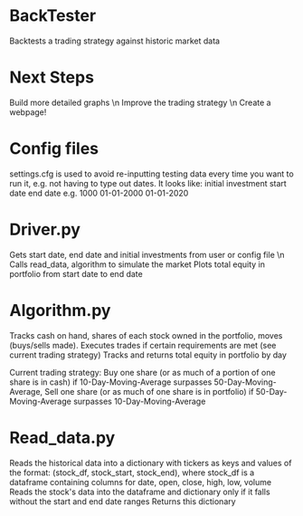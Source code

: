 # BackTester

Backtests a trading strategy against historic market data

# Next Steps
Build more detailed graphs \n
Improve the trading strategy \n
Create a webpage!

# Config files
settings.cfg is used to avoid re-inputting testing data every time you want to run it, e.g. not
having to type out dates. It looks like:
initial investment
start date
end date
e.g.
1000
01-01-2000
01-01-2020

# Driver.py
Gets start date, end date and initial investments from user or config file \n
Calls read_data, algorithm to simulate the market
Plots total equity in portfolio from start date to end date

# Algorithm.py
Tracks cash on hand, shares of each stock owned in the portfolio, moves (buys/sells made).
Executes trades if certain requirements are met (see current trading strategy)
Tracks and returns total equity in portfolio by day

Current trading strategy: Buy one share (or as much of a portion of one share is in cash) if 10-Day-Moving-Average surpasses 50-Day-Moving-Average, Sell one share (or as much of one share is in portfolio) if 50-Day-Moving-Average surpasses 10-Day-Moving-Average

# Read_data.py
Reads the historical data into a dictionary with tickers as keys and values of the format: (stock_df, stock_start, stock_end), where stock_df is a dataframe containing columns for date, open, close, high, low, volume
Reads the stock's data into the dataframe and dictionary only if it falls without the start and end date ranges
Returns this dictionary
